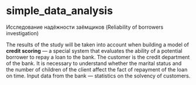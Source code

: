 # simple_data_analysis
Исследование надёжности заёмщиков (Reliability of borrowers investigation)

The results of the study will be taken into account when building a model of **credit scoring** — a special system that evaluates the ability of a potential borrower to repay a loan to the bank.
The customer is the credit department of the bank. It is necessary to understand whether the marital status and the number of children of the client affect the fact of repayment of the loan on time. Input data from the bank — statistics on the solvency of customers.

